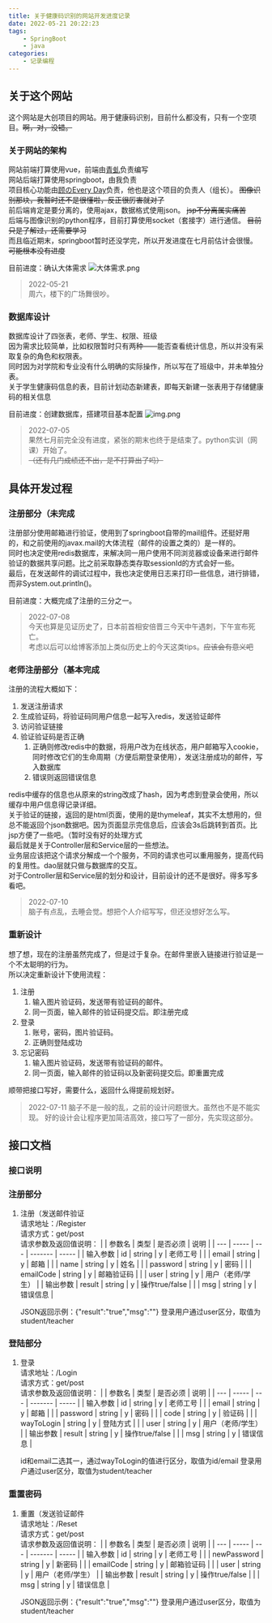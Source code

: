 ```yaml
---
title: 关于健康码识别的网站开发进度记录
date: 2022-05-21 20:22:23
tags:
    - SpringBoot
    - java
categories:
    - 记录编程
---
```


## 关于这个网站

这个网站是大创项目的网站。用于健康码识别，目前什么都没有，只有一个空项目。~~啊，对，没错。~~

### 关于网站的架构

网站前端打算使用vue，前端由[青虬](https://reol077.github.io/)负责编写  
网站后端打算使用springboot，由我负责  
项目核心功能由[顾のEvery Day](https://gufanstudy.github.io/)负责，他也是这个项目的负责人（组长）。 ~~图像识别那块，我暂时还不是很懂啦，反正很厉害就对了~~  
前后端肯定是要分离的，使用ajax，数据格式使用json。 ~~jsp不分离属实痛苦~~  
后端与图像识别的python程序，目前打算使用socket（套接字）进行通信。 ~~目前只是了解过，还需要学习~~  
而且临近期末，springboot暂时还没学完，所以开发进度在七月前估计会很慢。 ~~可能根本没有进度~~  

目前进度：确认大体需求
![大体需求.png](../images/关于健康码识别的网站开发进度记录/大体需求.png)
> 2022-05-21  
> 周六，楼下的广场舞很吵。

### 数据库设计

数据库设计了四张表，老师、学生、权限、班级  
因为需求比较简单，比如权限暂时只有两种——能否查看统计信息，所以并没有采取复杂的角色和权限表。  
同时因为对学院和专业没有什么明确的实际操作，所以写在了班级中，并未单独分表。  
关于学生健康码信息的表，目前计划动态新建表，即每天新建一张表用于存储健康码的相关信息

目前进度：创建数据库，搭建项目基本配置
![img.png](../images/关于健康码识别的网站开发进度记录/数据库er图.png)
> 2022-07-05  
> 果然七月前完全没有进度，紧张的期末也终于是结束了。python实训（网课）开始了。  
> ~~（还有几门成绩还不出，是不打算出了吗）~~


## 具体开发过程

### 注册部分（未完成

注册部分使用邮箱进行验证，使用到了springboot自带的mail组件。还挺好用的，和之前使用的javax.mail的大体流程（邮件的设置之类的）是一样的。  
同时也决定使用redis数据库，来解决同一用户使用不同浏览器或设备来进行邮件验证的数据共享问题。比之前采取静态类存取sessionId的方式会好一些。  
最后，在发送邮件的调试过程中，我也决定使用日志来打印一些信息，进行排错，而非System.out.println()。  

目前进度：大概完成了注册的三分之一。

> 2022-07-08  
> 今天也算是见证历史了，日本前首相安倍晋三今天中午遇刺，下午宣布死亡。  
> 考虑以后可以给博客添加上类似历史上的今天这类tips。~~应该会有意义吧~~  

### 老师注册部分（基本完成

注册的流程大概如下：  
1. 发送注册请求
2. 生成验证码，将验证码同用户信息一起写入redis，发送验证邮件
3. 访问验证链接
4. 验证验证码是否正确
   1. 正确则修改redis中的数据，将用户改为在线状态，用户邮箱写入cookie，同时修改它们的生命周期（方便后期登录使用），发送注册成功的邮件，写入数据库
   2. 错误则返回错误信息

redis中缓存的信息也从原来的string改成了hash，因为考虑到登录会使用，所以缓存中用户信息得记录详细。  
关于验证的链接，返回的是html页面，使用的是thymeleaf，其实不太想用的，但总不能返回个json数据吧。因为页面显示完信息后，应该会3s后跳转到首页。比jsp方便了一些吧。（暂时没有好的处理方式  
最后就是关于Controller层和Service层的一些想法。  
业务层应该把这个请求分解成一个个服务，不同的请求也可以重用服务，提高代码的复用性。dao层就只做与数据库的交互。  
对于Controller层和Service层的划分和设计，目前设计的还不是很好。得多写多看吧。  

> 2022-07-10  
> 脑子有点乱，去睡会觉。想把个人介绍写写，但还没想好怎么写。

### 重新设计

想了想，现在的注册虽然完成了，但是过于复杂。在邮件里嵌入链接进行验证是一个不太聪明的行为。  
所以决定重新设计下使用流程：  
1. 注册
   1. 输入图片验证码，发送带有验证码的邮件。  
   2. 同一页面，输入邮件的验证码提交后。即注册完成
2. 登录
   1. 账号，密码，图片验证码。  
   2. 正确则登陆成功
3. 忘记密码
   1. 输入图片验证码，发送带有验证码的邮件。
   2. 同一页面，输入邮件的验证码以及新密码提交后。即重置完成

顺带把接口写好，需要什么，返回什么得提前规划好。

> 2022-07-11
> 脑子不是一般的乱，之前的设计问题很大。虽然也不是不能实现。
> 好的设计会让程序更加简洁高效，接口写了一部分，先实现这部分。


## 接口文档

### 接口说明

### 注册部分

1. 注册（发送邮件验证  
   请求地址：/Register  
   请求方式：get/post  
   请求参数及返回值说明：
   | | 参数名 | 类型 | 是否必须 | 说明 |
   | --- | ----- | --- | ------- | ----- |
   | 输入参数 | id | string | y | 老师工号 |
   | | email | string | y | 邮箱 |
   | | name | string | y | 姓名 |
   | | password | string | y | 密码 |
   | | emailCode | string | y | 邮箱验证码 |
   | | user | string | y | 用户（老师/学生） |
   | 输出参数 | result | string | y | 操作true/false |
   | | msg | string | y | 错误信息 |  

    JSON返回示例：{"result":"true","msg":""}
    登录用户通过user区分，取值为student/teacher

### 登陆部分

1. 登录  
   请求地址：/Login  
   请求方式：get/post  
   请求参数及返回值说明：
   | | 参数名 | 类型 | 是否必须 | 说明 |
   | --- | ----- | --- | ------- | ----- |
   | 输入参数 | id | string | y | 老师工号 |
   | | email | string | y | 邮箱 |
   | | password | string | y | 密码 |
   | | code | string | y | 验证码 |
   | | wayToLogin | string | y | 登陆方式 |
   | | user | string | y | 用户（老师/学生） |
   | 输出参数 | result | string | y | 操作true/false |
   | | msg | string | y | 错误信息 |  

    id和email二选其一，通过wayToLogin的值进行区分，取值为id/email
    登录用户通过user区分，取值为student/teacher

### 重置密码

1. 重置（发送验证邮件  
   请求地址：/Reset  
   请求方式：get/post  
   请求参数及返回值说明：
   | | 参数名 | 类型 | 是否必须 | 说明 |
   | --- | ----- | --- | ------- | ----- |
   | 输入参数 | id | string | y | 老师工号 |
   | | newPassword | string | y | 新密码 |
   | | emailCode | string | y | 邮箱验证码 |
   | | user | string | y | 用户（老师/学生） |
   | 输出参数 | result | string | y | 操作true/false |
   | | msg | string | y | 错误信息 |

   JSON返回示例：{"result":"true","msg":""}
   登录用户通过user区分，取值为student/teacher




